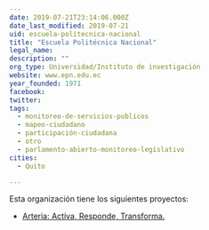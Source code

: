 ```yaml
---
date: 2019-07-21T23:14:06.000Z
date_last_modified: 2019-07-21
uid: escuela-politecnica-nacional
title: "Escuela Politécnica Nacional"
legal_name: 
description: ""
org_type: Universidad/Instituto de investigación
website: www.epn.edu.ec
year_founded: 1971
facebook: 
twitter: 
tags:
  - monitoreo-de-servicios-publicos
  - mapeo-ciudadano
  - participación-ciudadana
  - otro
  - parlamento-abierto-monitoreo-legislativo
cities: 
  - Quito

---
```


Esta organización tiene los siguientes proyectos:

- [Arteria: Activa, Responde, Transforma.](/i/arteria-activa-responde-transforma.html)
